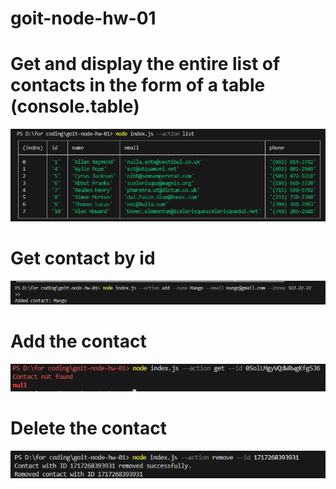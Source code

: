 # goit-node-hw-01

# Get and display the entire list of contacts in the form of a table (console.table)

![alt text](1.png)

# Get contact by id

![alt text](2.png)

# Add the contact

![alt text](3.png)

# Delete the contact

![alt text](4.png)
